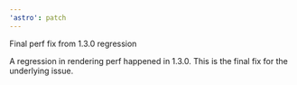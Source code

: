 ```yaml
---
'astro': patch
---
```


Final perf fix from 1.3.0 regression

A regression in rendering perf happened in 1.3.0. This is the final fix for the underlying issue.

